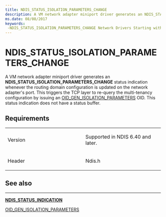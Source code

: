 ```yaml
---
title: NDIS_STATUS_ISOLATION_PARAMETERS_CHANGE
description: A VM network adapter miniport driver generates an NDIS_STATUS_ISOLATION_PARAMETERS_CHANGE status indication whenever the routing domain configuration is updated on the network adapter's port.
ms.date: 08/08/2017
keywords: 
 -NDIS_STATUS_ISOLATION_PARAMETERS_CHANGE Network Drivers Starting with Windows Vista
---
```


# NDIS\_STATUS\_ISOLATION\_PARAMETERS\_CHANGE


A VM network adapter miniport driver generates an **NDIS\_STATUS\_ISOLATION\_PARAMETERS\_CHANGE** status indication whenever the routing domain configuration is updated on the network adapter's port. This triggers the TCP layer to re-query the multi-tenancy configuration by issuing an [OID\_GEN\_ISOLATION\_PARAMETERS](oid-gen-isolation-parameters.md) OID. This status indication does not have a status buffer.

## Requirements

<table>
<colgroup>
<col width="50%" />
<col width="50%" />
</colgroup>
<tbody>
<tr class="odd">
<td><p>Version</p></td>
<td><p>Supported in NDIS 6.40 and later.</p></td>
</tr>
<tr class="even">
<td><p>Header</p></td>
<td>Ndis.h</td>
</tr>
</tbody>
</table>

## See also


****
[**NDIS\_STATUS\_INDICATION**](/windows-hardware/drivers/ddi/ndis/ns-ndis-_ndis_status_indication)

[OID\_GEN\_ISOLATION\_PARAMETERS](oid-gen-isolation-parameters.md)

 

